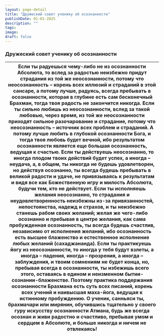 ```yaml
---
layout: page-detail
title: "Дружеский совет ученику об осознанности"
publishDate: 01-01-2025
description: ""
tags:
image:
draft: false
---
```


### Дружеский совет ученику об осознанности

| Если ты радуешься чему-либо не из осознанности Абсолюта,  то вслед за радостью неизбежно придут страдания  из той же неосознанности, потому что неосознанность –  корень всех иллюзий и страданий в этой сансаре, а потому лучше, радуясь, всегда пребывать в осознанности,  которая в глубине есть сам бесконечный Брахман,  тогда твоя радость не закончится никогда. Если ты сильно любишь из неосознанности,  вслед за такой любовью, через время,  из той же неосознанности приходят сильное разочарование и страдание,  потому что неосознанность –  источник всех проблем и страданий. А потому лучше любить в глубокой осознанности Бога,  и тогда твоя любовь будет вечной,  ибо результатом осознанности является еще большая осознанность,  ведущая к счастью. Если ты действуешь неосознанно,  то иногда плодом твоих действий будет успех,  а иногда – неудача,  а, в общем, ты никогда не будешь удовлетворен, но действуя осознанно,  ты всегда будешь пребывать в великой радости и удаче,  не привязываясь к результатам и видя все как Божественную игру и милость Абсолюта,  будучи тем, кто не действует. Если ты исполняешь желания неосознанно,  то страдания и неудовлетворенность неизбежны  из-за привязанностей, непостоянства, надежд и страхов,  и ты неизбежно станешь рабом своих желаний; желая же чего-либо осознанно и пребывая в центре желания,  как сама пробужденная осознанность,  ты всегда будешь счастлив, независимо от исполнения желаний,  ибо осознанность есть высшее блаженство  и естественное исполнение любых желаний (сахаджананда). Если ты практикуешь йогу из неосознанности,  то иногда у тебя будут взлеты, а иногда – падения,  иногда – прозрения, а иногда – заблуждения,  и твоим сомнениям не будет конца, но, пребывая всегда в осознанности,  ты избежишь всего этого,  оставаясь в едином и неизменном бытии-сознании-блаженстве. Поэтому практика поддержания осознанности Брахмана  есть суть всех писаний, корень всех учений  и наивысшая маха-йога, ведущая к истинному пробуждению. О ученик, санньяси ты, брахмачари или мирянин,  обучившись тщательно у своего гуру  искусству осознанности Атмана, будь же всегда осознан и живи радостно и счастливо,  пребывая умом и сердцем в Абсолюте,  и больше никогда и ничем не отвлекаясь! |
| -------------------------------------------------------------------------------------------------------------------------------------------------------------------------------------------------------------------------------------------------------------------------------------------------------------------------------------------------------------------------------------------------------------------------------------------------------------------------------------------------------------------------------------------------------------------------------------------------------------------------------------------------------------------------------------------------------------------------------------------------------------------------------------------------------------------------------------------------------------------------------------------------------------------------------------------------------------------------------------------------------------------------------------------------------------------------------------------------------------------------------------------------------------------------------------------------------------------------------------------------------------------------------------------------------------------------------------------------------------------------------------------------------------------------------------------------------------------------------------------------------------------------------------------------------------------------------------------------------------------------------------------------------------------------------------------------------------------------------------------------------------------------------------------------------------------------------------------------------------------------------------------------------------------------------------------------------------------------------------------------------------------------------------------------------------------------------------------------------------------------------------------------------------------------------------------------------------------------------------------------------------------------------------------------------------- |
  
  
